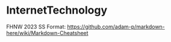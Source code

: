 # InternetTechnology
FHNW 2023 SS 
Format: https://github.com/adam-p/markdown-here/wiki/Markdown-Cheatsheet
